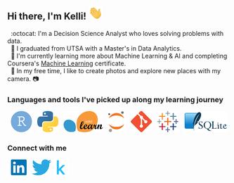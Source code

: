 ## Hi there, I'm Kelli! <img src="https://github.com/kellibelcher/kellibelcher/blob/main/images/wave.gif" width="32px">

&nbsp; :octocat: I'm a Decision Science Analyst who loves solving problems with data.  
&nbsp; 🚀 I graduated from UTSA with a Master's in Data Analytics.   
&nbsp; 🌱 I'm currently learning more about Machine Learning & AI and completing Coursera's [Machine Learning](https://github.com/kellibelcher/Coursera-Machine-Learning-Professional-Certificate) certificate.  
&nbsp; 🌈 In my free time, I like to create photos and explore new places with my camera. 📷

### Languages and tools I've picked up along my learning journey
&nbsp; [![R][5]][6] &nbsp; [![python][7]][8] &nbsp; [![scikit][9]][10] &nbsp; [![jupyter][11]][12] &nbsp; [![git][13]][14] &nbsp; [![Tableau][15]][16] &nbsp; [![SQL][17]][18]
<br>

### Connect with me
&nbsp; [![LinkedIn][1]][2] &nbsp; [![Twitter][19]][20] [![Kaggle][3]][4]
<!-- icons -->
[1]: https://github.com/kellibelcher/kellibelcher/blob/main/images/linkedin36.png (LinkedIn)
[2]: https://www.linkedin.com/in/kelli-belcher/ 
[3]: https://github.com/kellibelcher/kellibelcher/blob/main/images/kaggle36.png (Kaggle)
[4]: https://www.kaggle.com/kellibelcher
[19]: https://github.com/kellibelcher/kellibelcher/blob/main/images/twitter-36.png (Twitter)
[20]: https://twitter.com/kxbelle_
[5]: https://github.com/kellibelcher/kellibelcher/blob/main/images/rstudio48.png (R)
[6]: https://rpubs.com/kellibelcher
[7]: https://github.com/kellibelcher/kellibelcher/blob/main/images/python48.png (Python) 
[8]: https://www.python.org/
[9]: https://github.com/kellibelcher/kellibelcher/blob/main/images/sklearn48.png (sklearn)
[10]: https://scikit-learn.org/stable/
[11]: https://github.com/kellibelcher/kellibelcher/blob/main/images/jupyter48.png (JupyterLab)
[12]: https://jupyter.org/
[13]: https://github.com/kellibelcher/kellibelcher/blob/main/images/git48.png (Git)
[14]: https://git-scm.com/
[15]: https://github.com/kellibelcher/kellibelcher/blob/main/images/tableau48.png (Tableau)
[16]: https://www.tableau.com/
[17]: https://github.com/kellibelcher/kellibelcher/blob/main/images/sql48.png (SQL)
[18]: https://www.sqlite.org/index.html
